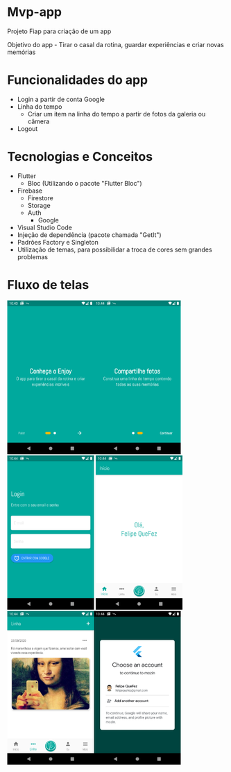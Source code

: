 # Mvp-app
Projeto Fiap para criação de um app

Objetivo do app - Tirar o casal da rotina, guardar experiências e criar novas memórias

# Funcionalidades do app
- Login a partir de conta Google
- Linha do tempo
    - Criar um item na linha do tempo a partir de fotos da galeria ou câmera
- Logout

# Tecnologias e Conceitos
- Flutter
    - Bloc (Utilizando o pacote "Flutter Bloc")
- Firebase
    - Firestore
    - Storage
    - Auth
        - Google
- Visual Studio Code
- Injeção de dependência (pacote chamada "GetIt")
- Padrões Factory e Singleton
- Utilização de temas, para possibilidar a troca de cores sem grandes problemas

# Fluxo de telas
<img src="/assets/preview/01.png" width="200px"><img src="/assets/preview/02.png" width="200px"><img src="/assets/preview/03.png" width="200px">
<img src="/assets/preview/04.png" width="200px"><img src="/assets/preview/05.png" width="200px"><img src="/assets/preview/06.png" width="200px">
